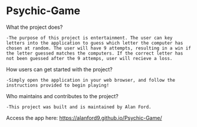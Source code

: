 # Psychic-Game

What the project does?

    -The purpose of this project is entertainment. The user can key letters into the application to guess which letter the computer has chosen at random. The user will have 9 attempts, resulting in a win if the letter guessed matches the computers. If the correct letter has not been guessed after the 9 attemps, user will recieve a loss. 

How users can get started with the project?

    -Simply open the application in your web browser, and follow the instructions provided to begin playing!

Who maintains and contributes to the project?

    -This project was built and is maintained by Alan Ford.
    
Access the app here: https://alanford9.github.io/Psychic-Game/
